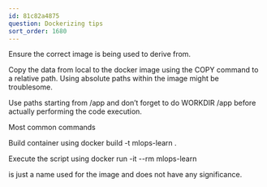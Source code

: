 ```yaml
---
id: 81c82a4875
question: Dockerizing tips
sort_order: 1680
---
```


Ensure the correct image is being used to derive from.

Copy the data from local to the docker image using the COPY command to a relative path. Using absolute paths within the image might be troublesome.

Use paths starting from /app and don’t forget to do WORKDIR /app before actually performing the code execution.

Most common commands

Build container using docker build -t mlops-learn .

Execute the script using docker run -it --rm mlops-learn

<mlops-learn> is just a name used for the image and does not have any significance.

